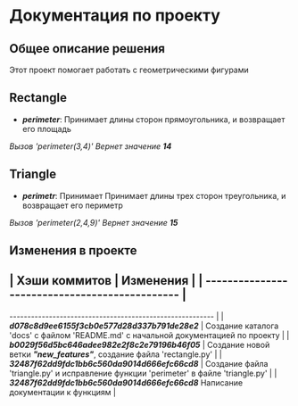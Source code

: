 # Документация по проекту
## Общее описание решения
Этот проект помогает работать с геометрическими фигурами
## Rectangle 
- ***perimeter***: Принимает длины сторон прямоугольника, и возвращает его площадь 

 _Вызов 'perimeter(3,4)'  Вернет значение __14___

## Triangle
- ***perimetr***: Принимает Принимает длины трех сторон треугольника, и возвращает его периметр
  
 _Вызов 'perimeter(2,4,9)'  Вернет значение __15___

## Изменения в проекте

| Хэши коммитов | Изменения
|
| ---------------------------------------------- |
---------------------------------------------------------------
--------------------------------------------------------- |
| ***d078c8d9ee6155f3cb0e577d28d337b791de28e2*** | Создание
 каталога 'docs' c файлом 'README.md' с начальной 
 документацией по проекту |
| ***b0029f56d5bc646adee982e2f8c2e79196b46f05*** | Создание
 новой ветки ***"new_features"***, создание файла 'rectangle.py' |
| ***32487f62dd9fdc1bb6c560da9014d666efc66cd8*** | Создание
 файла 'triangle.py' и исправление функции 'perimeter' в файле 'triangle.py' |
| ***32487f62dd9fdc1bb6c560da9014d666efc66cd8*** Написание документации к функциям |